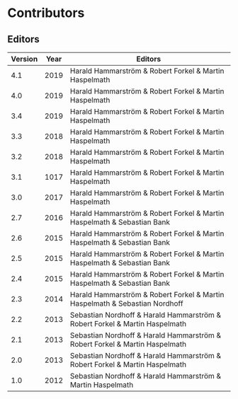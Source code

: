 # Contributors

## Editors

Version | Year | Editors
--- | --- | ---
4.1 | 2019 | Harald Hammarström & Robert Forkel & Martin Haspelmath
4.0 | 2019 | Harald Hammarström & Robert Forkel & Martin Haspelmath
3.4 | 2019 | Harald Hammarström & Robert Forkel & Martin Haspelmath
3.3 | 2018 | Harald Hammarström & Robert Forkel & Martin Haspelmath
3.2 | 2018 | Harald Hammarström & Robert Forkel & Martin Haspelmath  
3.1 | 1017 | Harald Hammarström & Robert Forkel & Martin Haspelmath  
3.0 | 2017 | Harald Hammarström & Robert Forkel & Martin Haspelmath
2.7 | 2016 | Harald Hammarström & Robert Forkel & Martin Haspelmath & Sebastian Bank 
2.6 | 2015 | Harald Hammarström & Robert Forkel & Martin Haspelmath & Sebastian Bank
2.5 | 2015 | Harald Hammarström & Robert Forkel & Martin Haspelmath & Sebastian Bank 
2.4 | 2015 | Harald Hammarström & Robert Forkel & Martin Haspelmath & Sebastian Bank
2.3 | 2014 | Harald Hammarström & Robert Forkel & Martin Haspelmath & Sebastian Nordhoff
2.2 | 2013 | Sebastian Nordhoff & Harald Hammarström & Robert Forkel & Martin Haspelmath
2.1 | 2013 | Sebastian Nordhoff & Harald Hammarström & Robert Forkel & Martin Haspelmath
2.0 | 2013 | Sebastian Nordhoff & Harald Hammarström & Robert Forkel & Martin Haspelmath
1.0 | 2012 | Sebastian Nordhoff & Harald Hammarström & Martin Haspelmath
